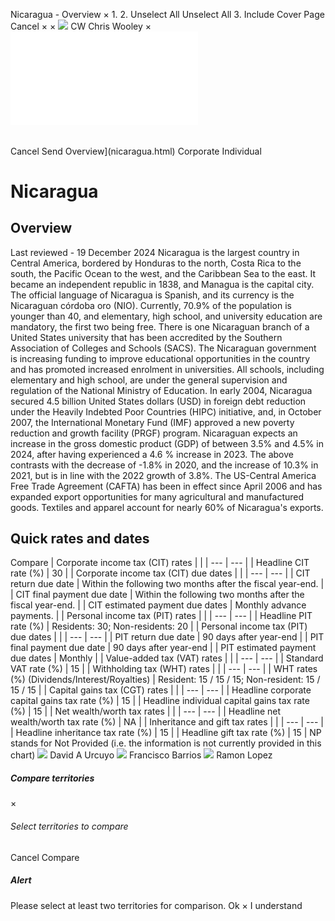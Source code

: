 Nicaragua - Overview
×
1.
2.
Unselect All
Unselect All
3.
Include Cover Page
Cancel
×
×
![](-/media/world-wide-tax-summaries/attachments/global---chris-wooley.ashx%3Frev=ac5e5f3223b34096b1afc2a6009c7320&revision=ac5e5f32-23b3-4096-b1af-c2a6009c7320&hash=859B7ADC84DC2CBEC9760E9E6EE7DE6D0A8BFCDF)
CW
Chris Wooley
×
![](nicaragua.html)
######
Cancel
Send
Overview](nicaragua.html)
Corporate
Individual
# Nicaragua
## Overview
Last reviewed - 19 December 2024
Nicaragua is the largest country in Central America, bordered by Honduras to the north, Costa Rica to the south, the Pacific Ocean to the west, and the Caribbean Sea to the east. It became an independent republic in 1838, and Managua is the capital city. The official language of Nicaragua is Spanish, and its currency is the Nicaraguan córdoba oro (NIO).
Currently, 70.9% of the population is younger than 40, and elementary, high school, and university education are mandatory, the first two being free. There is one Nicaraguan branch of a United States university that has been accredited by the Southern Association of Colleges and Schools (SACS). The Nicaraguan government is increasing funding to improve educational opportunities in the country and has promoted increased enrolment in universities.
All schools, including elementary and high school, are under the general supervision and regulation of the National Ministry of Education.
In early 2004, Nicaragua secured 4.5 billion United States dollars (USD) in foreign debt reduction under the Heavily Indebted Poor Countries (HIPC) initiative, and, in October 2007, the International Monetary Fund (IMF) approved a new poverty reduction and growth facility (PRGF) program.
Nicaraguan expects an increase in the gross domestic product (GDP) of between 3.5% and 4.5% in 2024, after having experienced a 4.6 % increase in 2023. The above contrasts with the decrease of -1.8% in 2020, and the increase of 10.3% in 2021, but is in line with the 2022 growth of 3.8%. The US-Central America Free Trade Agreement (CAFTA) has been in effect since April 2006 and has expanded export opportunities for many agricultural and manufactured goods. Textiles and apparel account for nearly 60% of Nicaragua's exports.
## Quick rates and dates
Compare
| Corporate income tax (CIT) rates | |
| --- | --- |
| Headline CIT rate (%) | 30 |
| Corporate income tax (CIT) due dates | |
| --- | --- |
| CIT return due date | Within the following two months after the fiscal year-end. |
| CIT final payment due date | Within the following two months after the fiscal year-end. |
| CIT estimated payment due dates | Monthly advance payments. |
| Personal income tax (PIT) rates | |
| --- | --- |
| Headline PIT rate (%) | Residents: 30;  Non-residents: 20 |
| Personal income tax (PIT) due dates | |
| --- | --- |
| PIT return due date | 90 days after year-end |
| PIT final payment due date | 90 days after year-end |
| PIT estimated payment due dates | Monthly |
| Value-added tax (VAT) rates | |
| --- | --- |
| Standard VAT rate (%) | 15 |
| Withholding tax (WHT) rates | |
| --- | --- |
| WHT rates (%) (Dividends/Interest/Royalties) | Resident: 15 / 15 / 15;  Non-resident: 15 / 15 / 15 |
| Capital gains tax (CGT) rates | |
| --- | --- |
| Headline corporate capital gains tax rate (%) | 15 |
| Headline individual capital gains tax rate (%) | 15 |
| Net wealth/worth tax rates | |
| --- | --- |
| Headline net wealth/worth tax rate (%) | NA |
| Inheritance and gift tax rates | |
| --- | --- |
| Headline inheritance tax rate (%) | 15 |
| Headline gift tax rate (%) | 15 |
NP stands for Not Provided (i.e. the information is not currently provided in this chart)
![](-/media/world-wide-tax-summaries/attachments/nicaragua---david_urcuyo.ashx%3Frev=94d158d625814c15bd14009b775f1961&revision=94d158d6-2581-4c15-bd14-009b775f1961&hash=7618436BA365674884D8DFF0548A604B7DEAB0B0)
David A Urcuyo
![](-/media/world-wide-tax-summaries/attachments/panama---francisco-barrios.ashx%3Frev=a27cc0c4bf394c4f9fb10deab9f495ee&revision=a27cc0c4-bf39-4c4f-9fb1-0deab9f495ee&hash=D080020EACFEB25C57623DFE258B24FC4263C368)
Francisco Barrios
![](-/media/world-wide-tax-summaries/nicaraguaramon-lopezfoto-ramon-lopezpng20210720223659775.ashx%3Frev=ae6a116de552414ba426f80e47a4f69f&revision=ae6a116d-e552-414b-a426-f80e47a4f69f&hash=8CDF174F38FD002EF3241C9492A96589D135F6B8)
Ramon Lopez
##### Compare territories
×
###### Select territories to compare
#####
Cancel
Compare
##### Alert
Please select at least two territories for comparison.
Ok
×
I understand